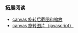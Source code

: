 

### 拓展阅读
- [canvas 旋转后截图和缩放](https://github.com/niuben/blog/blob/master/canvas%20%E6%97%8B%E8%BD%AC%E5%90%8E%E6%88%AA%E5%9B%BE%E5%92%8C%E7%BC%A9%E6%94%BE.md)
- [canvas 旋转图片（javascript）](https://github.com/niuben/blog/blob/master/canvas%E6%97%8B%E8%BD%AC%E5%9B%BE%E7%89%87%EF%BC%88javascript%EF%BC%89.md)
